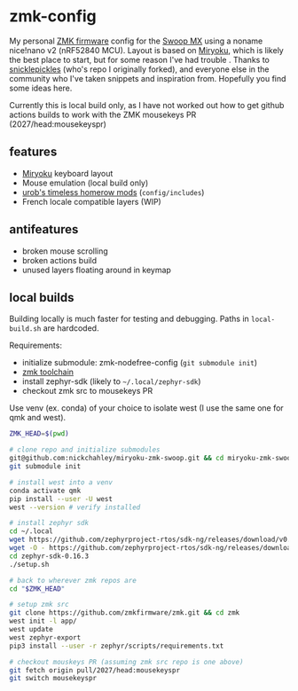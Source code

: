 # zmk-config
My personal [ZMK firmware](https://github.com/zmkfirmware/zmk/) config for the [Swoop MX](https://github.com/jimmerricks/swoop) using a noname nice!nano v2 (nRF52840 MCU). Layout is based on [Miryoku](https://github.com/manna-harbour/miryoku_zmk), which is likely the best place to start, but for some reason I've had trouble . Thanks to [snicklepickles](https://github.com/snicklepickles/zmk-config) (who's repo I originally forked), and everyone else in the community who I've taken snippets and inspiration from. Hopefully you find some ideas here.

Currently this is local build only, as I have not worked out how to get github actions builds to work with the ZMK mousekeys PR (2027/head:mousekeyspr)


## features
- [Miryoku](https://github.com/manna-harbour/miryoku) keyboard layout
- Mouse emulation (local build only)
- [urob's timeless homerow mods](https://github.com/urob/zmk-config#timeless-homerow-mods) (`config/includes`)
- French locale compatible layers (WIP)

## antifeatures
- broken mouse scrolling
- broken actions build
- unused layers floating around in keymap


## local builds 
Building locally is much faster for testing and debugging. Paths in `local-build.sh` are hardcoded.

Requirements:
- initialize submodule: zmk-nodefree-config (`git submodule init`)
- [zmk toolchain](https://zmk.dev/docs/development/setup)
- install zephyr-sdk (likely to `~/.local/zephyr-sdk`)
- checkout zmk src to mousekeys PR

Use venv (ex. conda) of your choice to isolate west (I use the same one for qmk and west).
```bash
ZMK_HEAD=$(pwd)

# clone repo and initialize submodules
git@github.com:nickchahley/miryoku-zmk-swoop.git && cd miryoku-zmk-swoop
git submodule init

# install west into a venv
conda activate qmk
pip install --user -U west
west --version # verify installed

# install zephyr sdk
cd ~/.local
wget https://github.com/zephyrproject-rtos/sdk-ng/releases/download/v0.16.3/zephyr-sdk-0.16.3_linux-x86_64.tar.xz
wget -O - https://github.com/zephyrproject-rtos/sdk-ng/releases/download/v0.16.3/sha256.sum | shasum --check --ignore-missing
cd zephyr-sdk-0.16.3
./setup.sh

# back to wherever zmk repos are
cd "$ZMK_HEAD"

# setup zmk src
git clone https://github.com/zmkfirmware/zmk.git && cd zmk
west init -l app/
west update
west zephyr-export
pip3 install --user -r zephyr/scripts/requirements.txt

# checkout mouskeys PR (assuming zmk src repo is one above)
git fetch origin pull/2027/head:mousekeyspr
git switch mousekeyspr
```

